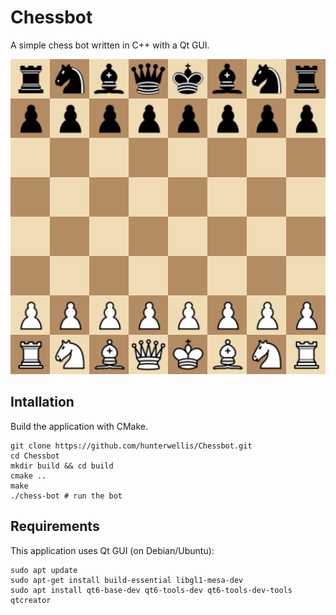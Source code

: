 # Chessbot
A simple chess bot written in C++ with a Qt GUI.

![board](./assets/qtboard.png)

## Intallation
Build the application with CMake.
```
git clone https://github.com/hunterwellis/Chessbot.git
cd Chessbot
mkdir build && cd build
cmake ..
make
./chess-bot # run the bot
```
## Requirements
This application uses Qt GUI (on Debian/Ubuntu):
```
sudo apt update
sudo apt-get install build-essential libgl1-mesa-dev
sudo apt install qt6-base-dev qt6-tools-dev qt6-tools-dev-tools qtcreator
```

